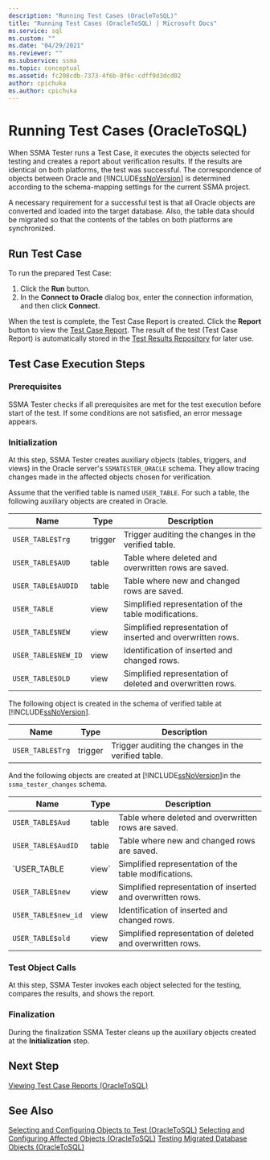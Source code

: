 ```yaml
---
description: "Running Test Cases (OracleToSQL)"
title: "Running Test Cases (OracleToSQL) | Microsoft Docs"
ms.service: sql
ms.custom: ""
ms.date: "04/29/2021"
ms.reviewer: ""
ms.subservice: ssma
ms.topic: conceptual
ms.assetid: fc208cdb-7373-4f6b-8f6c-cdff9d3dcd02
author: cpichuka 
ms.author: cpichuka 
---
```


# Running Test Cases (OracleToSQL)

When SSMA Tester runs a Test Case, it executes the objects selected for testing and creates a report about verification results. If the results are identical on both platforms, the test was successful. The correspondence of objects between Oracle and [!INCLUDE[ssNoVersion](../../includes/ssnoversion-md.md)] is determined according to the schema-mapping settings for the current SSMA project.

A necessary requirement for a successful test is that all Oracle objects are converted and loaded into the target database. Also, the table data should be migrated so that the contents of the tables on both platforms are synchronized.

## Run Test Case

To run the prepared Test Case:

1. Click the **Run** button.
2. In the **Connect to Oracle** dialog box, enter the connection information, and then click **Connect**.

When the test is complete, the Test Case Report is created. Click the **Report** button to view the [Test Case Report](viewing-test-case-reports-oracletosql.md). The result of the test (Test Case Report) is automatically stored in the [Test Results Repository](using-test-repositories-oracletosql.md) for later use.

## Test Case Execution Steps

### Prerequisites

SSMA Tester checks if all prerequisites are met for the test execution before start of the test. If some conditions are not satisfied, an error message appears.

### Initialization

At this step, SSMA Tester creates auxiliary objects (tables, triggers, and views) in the Oracle server's `SSMATESTER_ORACLE` schema. They allow tracing changes made in the affected objects chosen for verification.

Assume that the verified table is named `USER_TABLE`. For such a table, the following auxiliary objects are created in Oracle.

|Name|Type|Description|
|-|-|-|
|`USER_TABLE$Trg`|trigger|Trigger auditing the changes in the verified table.|
|`USER_TABLE$AUD`|table|Table where deleted and overwritten rows are saved.|
|`USER_TABLE$AUDID`|table|Table where new and changed rows are saved.|
|`USER_TABLE`|view|Simplified representation of the table modifications.|
|`USER_TABLE$NEW`|view|Simplified representation of inserted and overwritten rows.|
|`USER_TABLE$NEW_ID`|view|Identification of inserted and changed rows.|
|`USER_TABLE$OLD`|view|Simplified representation of deleted and overwritten rows.|

The following object is created in the schema of verified table at [!INCLUDE[ssNoVersion](../../includes/ssnoversion-md.md)].

|Name|Type|Description|
|-|-|-|
|`USER_TABLE$Trg`|trigger|Trigger auditing the changes in the verified table.|

And the following objects are created at [!INCLUDE[ssNoVersion](../../includes/ssnoversion-md.md)]in the `ssma_tester_changes` schema.

|Name|Type|Description|
|-|-|-|
|`USER_TABLE$Aud`|table|Table where deleted and overwritten rows are saved.|
|`USER_TABLE$AudID`|table|Table where new and changed rows are saved.|
|`USER_TABLE|view`|Simplified representation of the table modifications.|
|`USER_TABLE$new`|view|Simplified representation of inserted and overwritten rows.|
|`USER_TABLE$new_id`|view|Identification of inserted and changed rows.|
|`USER_TABLE$old`|view|Simplified representation of deleted and overwritten rows.|

### Test Object Calls

At this step, SSMA Tester invokes each object selected for the testing, compares the results, and shows the report.

### Finalization

During the finalization SSMA Tester cleans up the auxiliary objects created at the **Initialization** step.

## Next Step

[Viewing Test Case Reports &#40;OracleToSQL&#41;](../../ssma/oracle/viewing-test-case-reports-oracletosql.md)

## See Also

[Selecting and Configuring Objects to Test &#40;OracleToSQL&#41;](../../ssma/oracle/selecting-and-configuring-objects-to-test-oracletosql.md)
[Selecting and Configuring Affected Objects &#40;OracleToSQL&#41;](../../ssma/oracle/selecting-and-configuring-affected-objects-oracletosql.md)
[Testing Migrated Database Objects &#40;OracleToSQL&#41;](../../ssma/oracle/testing-migrated-database-objects-oracletosql.md)
